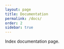 ```yaml
---
layout: page
title: Documentation
permalink: /docs/
order: 2
sidebar: true
---
```


Index documentation page.
